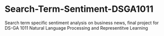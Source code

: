 # Search-Term-Sentiment-DSGA1011
 Search term specific sentiment analysis on business news, final project for DS-GA 1011 Natural Language Processing and Representitve Learning
